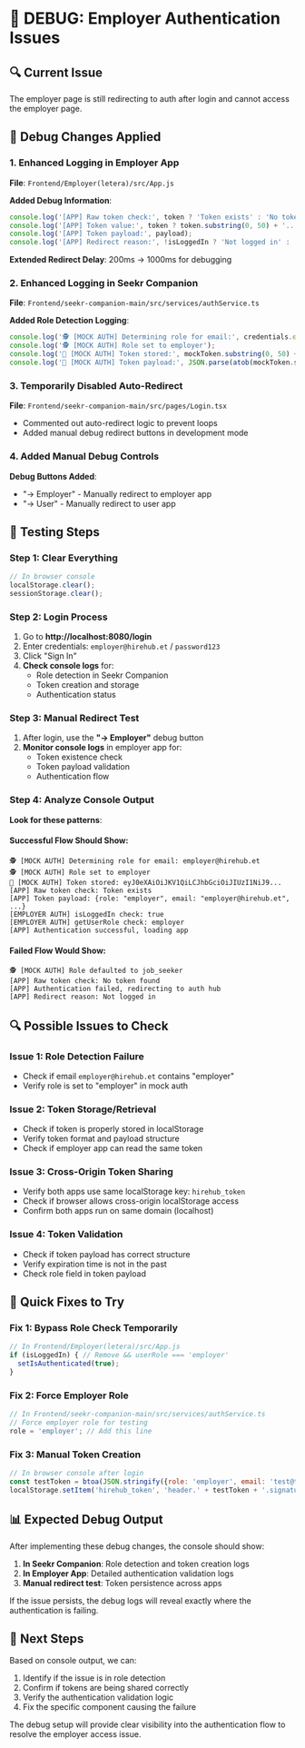 # 🐛 DEBUG: Employer Authentication Issues

## 🔍 **Current Issue**

The employer page is still redirecting to auth after login and cannot access the employer page.

## 🔧 **Debug Changes Applied**

### **1. Enhanced Logging in Employer App**

**File**: `Frontend/Employer(letera)/src/App.js`

**Added Debug Information**:
```javascript
console.log('[APP] Raw token check:', token ? 'Token exists' : 'No token found');
console.log('[APP] Token value:', token ? token.substring(0, 50) + '...' : 'null');
console.log('[APP] Token payload:', payload);
console.log('[APP] Redirect reason:', !isLoggedIn ? 'Not logged in' : 'Invalid role');
```

**Extended Redirect Delay**: 200ms → 1000ms for debugging

### **2. Enhanced Logging in Seekr Companion**

**File**: `Frontend/seekr-companion-main/src/services/authService.ts`

**Added Role Detection Logging**:
```typescript
console.log('🕵️ [MOCK AUTH] Determining role for email:', credentials.email);
console.log('🕵️ [MOCK AUTH] Role set to employer');
console.log('🔑 [MOCK AUTH] Token stored:', mockToken.substring(0, 50) + '...');
console.log('🔑 [MOCK AUTH] Token payload:', JSON.parse(atob(mockToken.split('.')[1])));
```

### **3. Temporarily Disabled Auto-Redirect**

**File**: `Frontend/seekr-companion-main/src/pages/Login.tsx`

- Commented out auto-redirect logic to prevent loops
- Added manual debug redirect buttons in development mode

### **4. Added Manual Debug Controls**

**Debug Buttons Added**:
- "→ Employer" - Manually redirect to employer app
- "→ User" - Manually redirect to user app

## 🧪 **Testing Steps**

### **Step 1: Clear Everything**
```javascript
// In browser console
localStorage.clear();
sessionStorage.clear();
```

### **Step 2: Login Process**
1. Go to **http://localhost:8080/login**
2. Enter credentials: `employer@hirehub.et` / `password123`
3. Click "Sign In"
4. **Check console logs** for:
   - Role detection in Seekr Companion
   - Token creation and storage
   - Authentication status

### **Step 3: Manual Redirect Test**
1. After login, use the **"→ Employer"** debug button
2. **Monitor console logs** in employer app for:
   - Token existence check
   - Token payload validation
   - Authentication flow

### **Step 4: Analyze Console Output**

**Look for these patterns**:

#### **Successful Flow Should Show**:
```
🕵️ [MOCK AUTH] Determining role for email: employer@hirehub.et
🕵️ [MOCK AUTH] Role set to employer
🔑 [MOCK AUTH] Token stored: eyJ0eXAiOiJKV1QiLCJhbGciOiJIUzI1NiJ9...
[APP] Raw token check: Token exists
[APP] Token payload: {role: "employer", email: "employer@hirehub.et", ...}
[EMPLOYER AUTH] isLoggedIn check: true
[EMPLOYER AUTH] getUserRole check: employer
[APP] Authentication successful, loading app
```

#### **Failed Flow Would Show**:
```
🕵️ [MOCK AUTH] Role defaulted to job_seeker
[APP] Raw token check: No token found
[APP] Authentication failed, redirecting to auth hub
[APP] Redirect reason: Not logged in
```

## 🔍 **Possible Issues to Check**

### **Issue 1: Role Detection Failure**
- Check if email `employer@hirehub.et` contains "employer"
- Verify role is set to "employer" in mock auth

### **Issue 2: Token Storage/Retrieval**
- Check if token is properly stored in localStorage
- Verify token format and payload structure
- Check if employer app can read the same token

### **Issue 3: Cross-Origin Token Sharing**
- Verify both apps use same localStorage key: `hirehub_token`
- Check if browser allows cross-origin localStorage access
- Confirm both apps run on same domain (localhost)

### **Issue 4: Token Validation**
- Check if token payload has correct structure
- Verify expiration time is not in the past
- Check role field in token payload

## 🔧 **Quick Fixes to Try**

### **Fix 1: Bypass Role Check Temporarily**
```javascript
// In Frontend/Employer(letera)/src/App.js
if (isLoggedIn) { // Remove && userRole === 'employer'
  setIsAuthenticated(true);
}
```

### **Fix 2: Force Employer Role**
```javascript
// In Frontend/seekr-companion-main/src/services/authService.ts
// Force employer role for testing
role = 'employer'; // Add this line
```

### **Fix 3: Manual Token Creation**
```javascript
// In browser console after login
const testToken = btoa(JSON.stringify({role: 'employer', email: 'test@test.com', exp: Date.now()/1000 + 3600}));
localStorage.setItem('hirehub_token', 'header.' + testToken + '.signature');
```

## 📊 **Expected Debug Output**

After implementing these debug changes, the console should show:

1. **In Seekr Companion**: Role detection and token creation logs
2. **In Employer App**: Detailed authentication validation logs
3. **Manual redirect test**: Token persistence across apps

If the issue persists, the debug logs will reveal exactly where the authentication is failing.

## 🎯 **Next Steps**

Based on console output, we can:
1. Identify if the issue is in role detection
2. Confirm if tokens are being shared correctly
3. Verify the authentication validation logic
4. Fix the specific component causing the failure

The debug setup will provide clear visibility into the authentication flow to resolve the employer access issue.